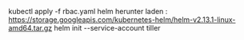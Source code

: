 kubectl apply -f rbac.yaml
helm herunter laden : https://storage.googleapis.com/kubernetes-helm/helm-v2.13.1-linux-amd64.tar.gz
helm init --service-account  tiller
